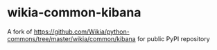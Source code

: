 # wikia-common-kibana
A fork of https://github.com/Wikia/python-commons/tree/master/wikia/common/kibana for public PyPI repository
